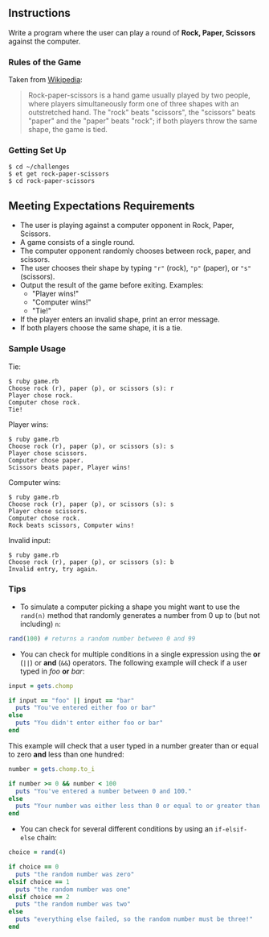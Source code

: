 ## Instructions

Write a program where the user can play a round of **Rock, Paper, Scissors** against the computer.

### Rules of the Game

Taken from [Wikipedia][wikipedia]:

> Rock-paper-scissors is a hand game usually played by two people, where players simultaneously form one of three shapes with an outstretched hand. The "rock" beats "scissors", the "scissors" beats "paper" and the "paper" beats "rock"; if both players throw the same shape, the game is tied.

### Getting Set Up

```no-highlight
$ cd ~/challenges
$ et get rock-paper-scissors
$ cd rock-paper-scissors
```

## Meeting Expectations Requirements

* The user is playing against a computer opponent in Rock, Paper, Scissors.
* A game consists of a single round.
* The computer opponent randomly chooses between rock, paper, and scissors.
* The user chooses their shape by typing `"r"` (rock), `"p"` (paper), or `"s"` (scissors).
* Output the result of the game before exiting. Examples:
  - "Player wins!"
  - "Computer wins!"
  - "Tie!"
* If the player enters an invalid shape, print an error message.
* If both players choose the same shape, it is a tie.

### Sample Usage

Tie:

```no-highlight
$ ruby game.rb
Choose rock (r), paper (p), or scissors (s): r
Player chose rock.
Computer chose rock.
Tie!
```

Player wins:

```no-highlight
$ ruby game.rb
Choose rock (r), paper (p), or scissors (s): s
Player chose scissors.
Computer chose paper.
Scissors beats paper, Player wins!
```

Computer wins:

```no-highlight
$ ruby game.rb
Choose rock (r), paper (p), or scissors (s): s
Player chose scissors.
Computer chose rock.
Rock beats scissors, Computer wins!
```

Invalid input:

```no-highlight
$ ruby game.rb
Choose rock (r), paper (p), or scissors (s): b
Invalid entry, try again.
```

### Tips

* To simulate a computer picking a shape you might want to use the `rand(n)` method that randomly generates a number from 0 up to (but not including) `n`:

```ruby
rand(100) # returns a random number between 0 and 99
```

* You can check for multiple conditions in a single expression using the **or** (`||`) or **and** (`&&`) operators. The following example will check if a user typed in *foo* **or** *bar*:

```ruby
input = gets.chomp

if input == "foo" || input == "bar"
  puts "You've entered either foo or bar"
else
  puts "You didn't enter either foo or bar"
end
```

This example will check that a user typed in a number greater than or equal to zero **and** less than one hundred:

```ruby
number = gets.chomp.to_i

if number >= 0 && number < 100
  puts "You've entered a number between 0 and 100."
else
  puts "Your number was either less than 0 or equal to or greater than 100."
end
```

* You can check for several different conditions by using an `if-elsif-else` chain:

```ruby
choice = rand(4)

if choice == 0
  puts "the random number was zero"
elsif choice == 1
  puts "the random number was one"
elsif choice == 2
  puts "the random number was two"
else
  puts "everything else failed, so the random number must be three!"
end
```

[wikipedia]: http://en.wikipedia.org/wiki/Rock-paper-scissors
